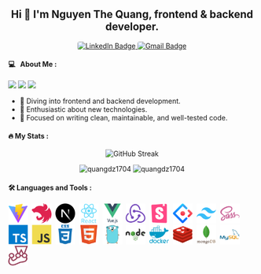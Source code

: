 <div id="header" align="center">
  <h2> Hi 👋 I'm Nguyen The Quang, frontend & backend developer.</h2>

  <div id="badges">
    <a href="https://www.linkedin.com/in/nguyen-the-quang-574460276/" >
      <img src="https://img.shields.io/badge/LinkedIn-blue?style=for-the-badge&logo=linkedin&logoColor=white" alt="LinkedIn Badge" style="border-radius: 4px"/>
    </a>
    <a href="mailto:ntq.1704@gmail.com">
      <img src="https://img.shields.io/badge/Gmail-red?style=for-the-badge&logo=gmail&logoColor=white" alt="Gmail Badge" style='border-radius: 4px'/>
    </a>
  </div>
</div>



#### 💻 &nbsp; About Me :
 <p>
  <img src="https://badges.pufler.dev/visits/quangdz1704/github-profile"> 
  <img src="https://badges.pufler.dev/repos/quangdz1704">
  <img src="https://badges.pufler.dev/commits/monthly/quangdz1704">
</p>



- 💼 Diving into frontend and backend development.
- 🚀 Enthusiastic about new technologies.
- 🌟 Focused on writing clean, maintainable, and well-tested code.

#### :fire: My Stats :

<p align="center"><img src="https://github-readme-streak-stats.herokuapp.com?user=quangdz1704&theme=meta-light&border_radius=4&background=45%2CFF9D01%2CFFEB25&border=FFFCF9" alt="GitHub Streak" /></p>
<p align="center" height='130px'> <img src="https://github-readme-stats.vercel.app/api?username=quangdz1704&show_icons=true&hide_title=true&include_all_commits=true&line_height=21&bg_color=0,ffb400,ffb400,F6C03D,F4DDA6&count_private=true&theme=graywhite" alt="quangdz1704"/> 
<img  height='141px'  src="https://github-readme-stats.vercel.app/api/top-langs/?username=quangdz1704&layout=compact&show_icons=true&bg_color=0,EFE4CA,F4DDA6,F6C03D&theme=graywhite&hide_title=true" alt="quangdz1704"/> </p>


<!-- ![willianrod's wakatime stats](https://github-readme-stats.vercel.app/api/wakatime?username=quangdz1704) -->

#### :hammer_and_wrench: Languages and Tools :

<div>
  <img src="https://github.com/devicons/devicon/blob/master/icons/vitejs/vitejs-original.svg" title="ViteJS" alt="ViteJS" width="40" height="40"/>&nbsp;
  <img src="https://github.com/devicons/devicon/blob/master/icons/nestjs/nestjs-original.svg" title="NestJS" alt="NestJS" width="40" height="40"/>&nbsp;
  <img src="https://github.com/devicons/devicon/blob/master/icons/nextjs/nextjs-original.svg" title="Nextjs" alt="Nextjs" width="40" height="40"/>&nbsp;
  <img src="https://github.com/devicons/devicon/blob/master/icons/react/react-original-wordmark.svg" title="React" alt="React" width="40" height="40"/>&nbsp;
  <img src="https://github.com/devicons/devicon/blob/master/icons/vuejs/vuejs-original-wordmark.svg" title="Vue" alt="Vue" width="40" height="40"/>&nbsp;
  <img src="https://github.com/devicons/devicon/blob/master/icons/redux/redux-original.svg" title="Redux" alt="Redux " width="40" height="40"/>&nbsp;
  <img src="https://github.com/devicons/devicon/blob/master/icons/storybook/storybook-original.svg" title="Storybook" alt="Storybook" width="40" height="40"/>&nbsp;
  <img src="https://github.com/devicons/devicon/blob/master/icons/antdesign/antdesign-original.svg" title="AntDesign" alt="AntDesign" width="40" height="40"/>&nbsp;
  <img src="https://github.com/devicons/devicon/blob/master/icons/tailwindcss/tailwindcss-original.svg" title="TailwindCss" alt="TailwindCss" width="40" height="40"/>&nbsp;
  <img src="https://github.com/devicons/devicon/blob/master/icons/sass/sass-original.svg" title="Sass" alt="Sass" width="40" height="40"/>&nbsp;
  <img src="https://github.com/devicons/devicon/blob/master/icons/typescript/typescript-plain.svg" title="Typescript" alt="Typescript" width="40" height="40"/>&nbsp;
  <img src="https://github.com/devicons/devicon/blob/master/icons/javascript/javascript-original.svg" title="JavaScript" alt="JavaScript" width="40" height="40"/>&nbsp;
  <img src="https://github.com/devicons/devicon/blob/master/icons/css3/css3-plain-wordmark.svg"  title="CSS3" alt="CSS" width="40" height="40"/>&nbsp;
  <img src="https://github.com/devicons/devicon/blob/master/icons/html5/html5-original.svg" title="HTML5" alt="HTML" width="40" height="40"/>&nbsp;
  <img src="https://github.com/devicons/devicon/blob/master/icons/go/go-original.svg" title="Go" alt="Go" width="40" height="40"/>&nbsp;
  <img src="https://github.com/devicons/devicon/blob/master/icons/nodejs/nodejs-original-wordmark.svg" title="NodeJS" alt="NodeJS" width="40" height="40"/>&nbsp;
  <img src="https://github.com/devicons/devicon/blob/master/icons/docker/docker-plain-wordmark.svg" title="Docker" alt="Docker" width="40" height="40"/>&nbsp;
  <img src="https://github.com/devicons/devicon/blob/master/icons/redis/redis-original.svg" title="Redis" alt="Redis" width="40" height="40"/>&nbsp;
  <img src="https://github.com/devicons/devicon/blob/master/icons/mongodb/mongodb-original-wordmark.svg" title="MongoDB"  alt="MongoDB" width="40" height="40"/>&nbsp;
  <img src="https://github.com/devicons/devicon/blob/master/icons/mysql/mysql-original-wordmark.svg" title="MySQL"  alt="MySQL" width="40" height="40"/>&nbsp;
  <img src="https://github.com/devicons/devicon/blob/master/icons/jest/jest-plain.svg" title="Jest" alt="Jest" width="40" height="40"/>&nbsp;
</div>

